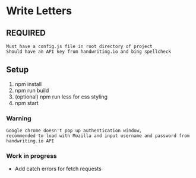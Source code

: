 # Write Letters

## REQUIRED
```
Must have a config.js file in root directory of project
Should have an API key from handwriting.io and bing spellcheck
```

## Setup
1. npm install
2. npm run build
3. (optional) npm run less for css styling
4. npm start

### Warning
```
Google chrome doesn't pop up authentication window, 
recommended to load with Mozilla and input username and password from handwriting.io API
```

### Work in progress
* Add catch errors for fetch requests